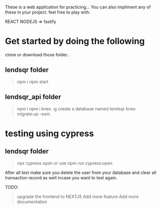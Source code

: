 These is a web application for practicing... You can also impliment any of these in your project. feel free to play with.

REACT
NODEJS => fastify

# Get started by doing the following

clone or download those folder..
## lendsqr folder
> npm i
> npm start

## lendsqr_api folder
> npm i
> npm i knex -g
create a database named lendsqr
> knex migrate:up -esm

# testing using cypress
## lendsqr folder
> npx cypress open
or use
> npm run cypress:open

After all test make sure you delete the user from your database
and clear all transaction record as well incase you want to test again.

TODO:
> upgrade the frontend to NEXTJS
> Add more feature
> Add more documentation